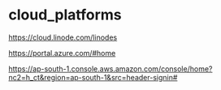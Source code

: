 # cloud_platforms

https://cloud.linode.com/linodes

https://portal.azure.com/#home

https://ap-south-1.console.aws.amazon.com/console/home?nc2=h_ct&region=ap-south-1&src=header-signin#
